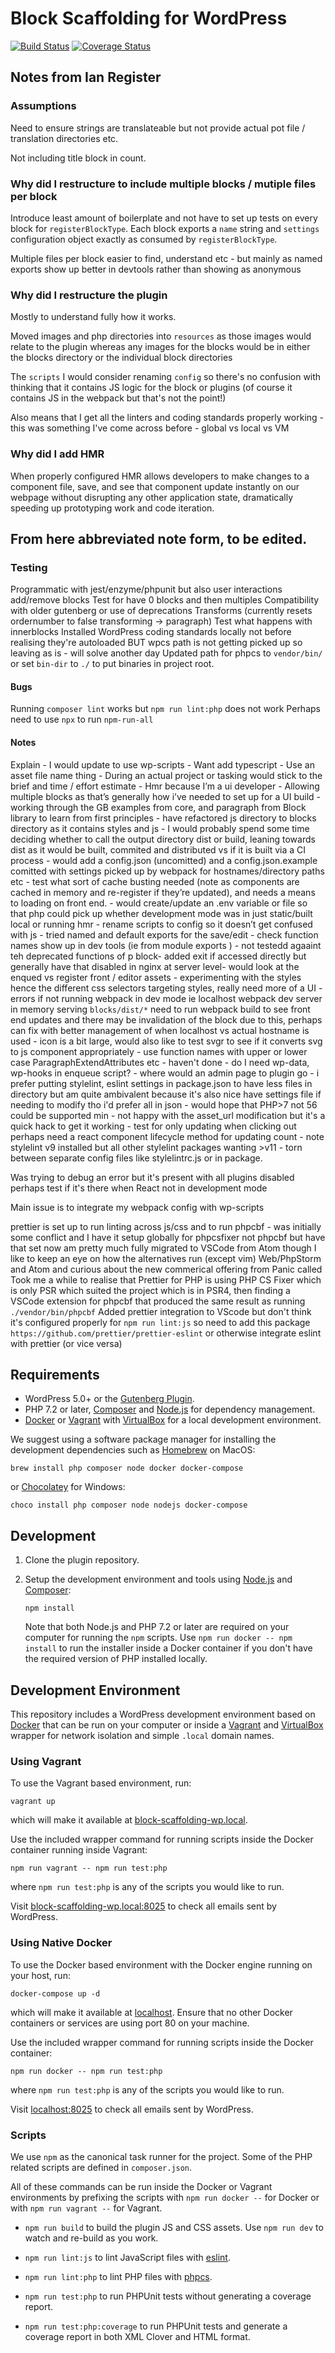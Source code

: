 # Block Scaffolding for WordPress

[![Build Status](https://travis-ci.com/xwp/block-scaffolding-wp.svg?branch=master)](https://travis-ci.com/xwp/block-scaffolding-wp)
[![Coverage Status](https://coveralls.io/repos/github/xwp/block-scaffolding-wp/badge.svg?branch=master)](https://coveralls.io/github/xwp/block-scaffolding-wp?branch=master)

## Notes from Ian Register

### Assumptions

Need to ensure strings are translateable but not provide actual pot file / translation directories etc.

Not including title block in count.

### Why did I restructure to include multiple blocks / mutiple files per block

Introduce least amount of boilerplate and not have to set up tests on every block for `registerBlockType`. Each block exports a `name` string and `settings` configuration object exactly as consumed by `registerBlockType`.

Multiple files per block easier to find, understand etc - but mainly as named exports show up better in devtools rather than showing as anonymous

### Why did I restructure the plugin

Mostly to understand fully how it works.

Moved images and php directories into `resources` as those images would relate to the plugin whereas any images for the blocks would be in either the blocks directory or the individual block directories

The `scripts` I would consider renaming `config` so there's no confusion with thinking that it contains JS logic for the block or plugins (of course it contains JS in the webpack but that's not the point!)

Also means that I get all the linters and coding standards properly working - this was something I've come across before - global vs local vs VM

### Why did I add HMR

When properly configured HMR allows developers to make changes to a component file, save, and see that component update instantly on our webpage without disrupting any other application state, dramatically speeding up prototyping work and code iteration.

## From here abbreviated note form, to be edited.

### Testing

Programmatic with jest/enzyme/phpunit but also user interactions add/remove blocks
Test for have 0 blocks and then multiples
Compatibility with older gutenberg or use of deprecations
Transforms (currently resets ordernumber to false transforming -> paragraph)
Test what happens with innerblocks
Installed WordPress coding standards locally not before realising they're autoloaded BUT wpcs path is not getting picked up so leaving as is - will solve another day
Updated path for phpcs to `vendor/bin/` or set `bin-dir` to `./` to put binaries in project root.

#### Bugs

Running `composer lint` works but `npm run lint:php` does not work
Perhaps need to use `npx` to run `npm-run-all`

#### Notes

Explain - I would update to use wp-scripts - Want add typescript - Use an asset file name thing - During an actual project or tasking would stick to the brief and time / effort estimate - Hmr because I’m a ui developer - Allowing multiple blocks as that’s generally how i’ve needed to set up for a UI build - working through the GB examples from core, and paragraph from Block library to learn from first principles - have refactored js directory to blocks directory as it contains styles and js - I would probably spend some time deciding whether to call the output directory dist or build, leaning towards dist as it would be built, commited and distributed vs if it is built via a CI process - would add a config.json (uncomitted) and a config.json.example comitted with settings picked up by webpack for hostnames/directory paths etc - test what sort of cache busting needed (note as components are cached in memory and re-register if they’re updated), and needs a means to loading on front end. - would create/update an .env variable or file so that php could pick up whether development mode was in just static/built local or running hmr - rename scripts to config so it doesn’t get confused with js - tried named and default exports for the save/edit - check function names show up in dev tools (ie from module exports ) - not testedd agaaint teh deprecated functions of p block- added exit if accessed directly but generally have that disabled in nginx at server level- would look at the enqued vs register front / editor assets - experimenting with the styles hence the different css selectors targeting styles, really need more of a UI - errors if not running webpack in dev mode ie localhost webpack dev server in memory serving `blocks/dist/*` need to run webpack build to see front end updates and there may be invalidation of the block due to this, perhaps can fix with better management of when localhost vs actual hostname is used - icon is a bit large, would also like to test svgr to see if it converts svg to js component appropriately - use function names with upper or lower case ParagraphExtendAttributes etc - haven't done - do I need wp-data, wp-hooks in enqueue script? - where would an admin page to plugin go - i prefer putting stylelint, eslint settings in package.json to have less files in directory but am quite ambivalent because it's also nice have settings file if needing to modify tho i'd prefer all in json - would hope that PHP>7 not 56 could be supported min - not happy with the asset_url modification but it's a quick hack to get it working - test for only updating when clicking out perhaps need a react component lifecycle method for updating count - note stylelint v9 installed but all other stylelint packages wanting >v11 - torn between separate config files like stylelintrc.js or in package.

Was trying to debug an error but it's present with all plugins disabled perhaps test if it's there when React not in development mode

Main issue is to integrate my webpack config with wp-scripts

prettier is set up to run linting across js/css and to run phpcbf - was initially some conflict and I have it setup globally for phpcsfixer not phpcbf but have that set now
am pretty much fully migrated to VSCode from Atom though I like to keep an eye on how the alternatives run (except vim) Web/PhpStorm and Atom and curious about the new commerical offering from Panic called
Took me a while to realise that Prettier for PHP is using PHP CS Fixer which is only PSR which suited the project which is in PSR4, then finding a VSCode extension for phpcbf that produced the same result as running `./vendor/bin/phpcbf`
Added prettier integration to VScode but don't think it's configured properly for `npm run lint:js` so need to add this package `https://github.com/prettier/prettier-eslint` or otherwise integrate eslint with prettier (or vice versa)


## Requirements

-   WordPress 5.0+ or the [Gutenberg Plugin](https://wordpress.org/plugins/gutenberg/).
-   PHP 7.2 or later, [Composer](https://getcomposer.org) and [Node.js](https://nodejs.org) for dependency management.
-   [Docker](https://docs.docker.com/install/) or [Vagrant](https://www.vagrantup.com) with [VirtualBox](https://www.virtualbox.org) for a local development environment.

We suggest using a software package manager for installing the development dependencies such as [Homebrew](https://brew.sh) on MacOS:

    brew install php composer node docker docker-compose

or [Chocolatey](https://chocolatey.org) for Windows:

    choco install php composer node nodejs docker-compose

## Development

1.  Clone the plugin repository.

2.  Setup the development environment and tools using [Node.js](https://nodejs.org) and [Composer](https://getcomposer.org):

        npm install

    Note that both Node.js and PHP 7.2 or later are required on your computer for running the `npm` scripts. Use `npm run docker -- npm install` to run the installer inside a Docker container if you don't have the required version of PHP installed locally.

## Development Environment

This repository includes a WordPress development environment based on [Docker](https://docs.docker.com/install/) that can be run on your computer or inside a [Vagrant](https://www.vagrantup.com/) and [VirtualBox](https://www.virtualbox.org/) wrapper for network isolation and simple `.local` domain names.

### Using Vagrant

To use the Vagrant based environment, run:

    vagrant up

which will make it available at [block-scaffolding-wp.local](http://block-scaffolding-wp.local).

Use the included wrapper command for running scripts inside the Docker container running inside Vagrant:

    npm run vagrant -- npm run test:php

where `npm run test:php` is any of the scripts you would like to run.

Visit [block-scaffolding-wp.local:8025](http://block-scaffolding-wp.local:8025) to check all emails sent by WordPress.

### Using Native Docker

To use the Docker based environment with the Docker engine running on your host, run:

    docker-compose up -d

which will make it available at [localhost](http://localhost). Ensure that no other Docker containers or services are using port 80 on your machine.

Use the included wrapper command for running scripts inside the Docker container:

    npm run docker -- npm run test:php

where `npm run test:php` is any of the scripts you would like to run.

Visit [localhost:8025](http://localhost:8025) to check all emails sent by WordPress.

### Scripts

We use `npm` as the canonical task runner for the project. Some of the PHP related scripts are defined in `composer.json`.

All of these commands can be run inside the Docker or Vagrant environments by prefixing the scripts with `npm run docker --` for Docker or with `npm run vagrant --` for Vagrant.

-   `npm run build` to build the plugin JS and CSS assets. Use `npm run dev` to watch and re-build as you work.

-   `npm run lint:js` to lint JavaScript files with [eslint](https://eslint.org/).

-   `npm run lint:php` to lint PHP files with [phpcs](https://github.com/squizlabs/PHP_CodeSniffer).

-   `npm run test:php` to run PHPUnit tests without generating a coverage report.

-   `npm run test:php:coverage` to run PHPUnit tests and generate a coverage report in both XML Clover and HTML format.
